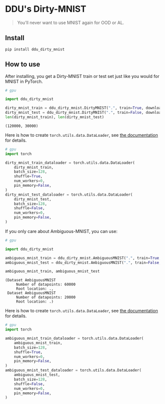 # DDU's Dirty-MNIST
> You'll never want to use MNIST again for OOD or AL.


## Install

`pip install ddu_dirty_mnist`

## How to use

After installing, you get a Dirty-MNIST train or test set just like you would for MNIST in PyTorch.

```python
# gpu

import ddu_dirty_mnist

dirty_mnist_train = ddu_dirty_mnist.DirtyMNIST(".", train=True, download=True, device="cuda")
dirty_mnist_test = ddu_dirty_mnist.DirtyMNIST(".", train=False, download=True, device="cuda")
len(dirty_mnist_train), len(dirty_mnist_test)
```




    (120000, 30000)



Here is how to create `torch.utils.data.DataLoader`, see [the documentation](./dataloader.html) for details.

```python
# gpu
import torch

dirty_mnist_train_dataloader = torch.utils.data.DataLoader(
    dirty_mnist_train,
    batch_size=128,
    shuffle=True,
    num_workers=0,
    pin_memory=False,
)
dirty_mnist_test_dataloader = torch.utils.data.DataLoader(
    dirty_mnist_test,
    batch_size=128,
    shuffle=False,
    num_workers=0,
    pin_memory=False,
)
```

If you only care about Ambiguous-MNIST, you can use:

```python
# gpu

import ddu_dirty_mnist

ambiguous_mnist_train = ddu_dirty_mnist.AmbiguousMNIST(".", train=True, download=True, device="cuda")
ambiguous_mnist_test = ddu_dirty_mnist.AmbiguousMNIST(".", train=False, download=True, device="cuda")

ambiguous_mnist_train, ambiguous_mnist_test
```




    (Dataset AmbiguousMNIST
         Number of datapoints: 60000
         Root location: .,
     Dataset AmbiguousMNIST
         Number of datapoints: 20000
         Root location: .)



Here is how to create `torch.utils.data.DataLoader`, see [the documentation](./dataloader.html) for details.

```python
# gpu
import torch

ambiguous_mnist_train_dataloader = torch.utils.data.DataLoader(
    ambiguous_mnist_train,
    batch_size=128,
    shuffle=True,
    num_workers=0,
    pin_memory=False,
)
ambiguous_mnist_test_dataloader = torch.utils.data.DataLoader(
    ambiguous_mnist_test,
    batch_size=128,
    shuffle=False,
    num_workers=0,
    pin_memory=False,
)
```

